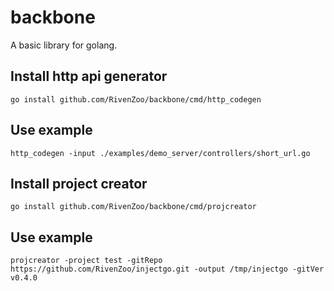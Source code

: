 # backbone
A basic library for golang.

## Install http api generator

  ```
  go install github.com/RivenZoo/backbone/cmd/http_codegen
  ```
  
## Use example
  
  ```
  http_codegen -input ./examples/demo_server/controllers/short_url.go
  ```

## Install project creator

  ```
  go install github.com/RivenZoo/backbone/cmd/projcreator
  ```

## Use example

  ```
  projcreator -project test -gitRepo https://github.com/RivenZoo/injectgo.git -output /tmp/injectgo -gitVer v0.4.0
  ```